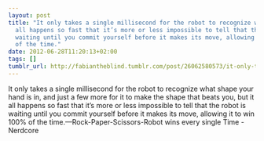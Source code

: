 ```yaml
---
layout: post
title: "It only takes a single millisecond for the robot to recognize what shape your hand is in, and just a few more for it to make the shape that beats you, but it
  all happens so fast that it’s more or less impossible to tell that the robot is
  waiting until you commit yourself before it makes its move, allowing it to win 100%
  of the time."
date: 2012-06-28T11:20:13+02:00
tags: []
tumblr_url: http://fabiantheblind.tumblr.com/post/26062580573/it-only-takes-a-single-millisecond-for-the-robot
---
```

It only takes a single millisecond for the robot to recognize what shape your hand is in, and just a few more for it to make the shape that beats you, but it all happens so fast that it’s more or less impossible to tell that the robot is waiting until you commit yourself before it makes its move, allowing it to win 100% of the time.—Rock-Paper-Scissors-Robot wins every single Time - Nerdcore
